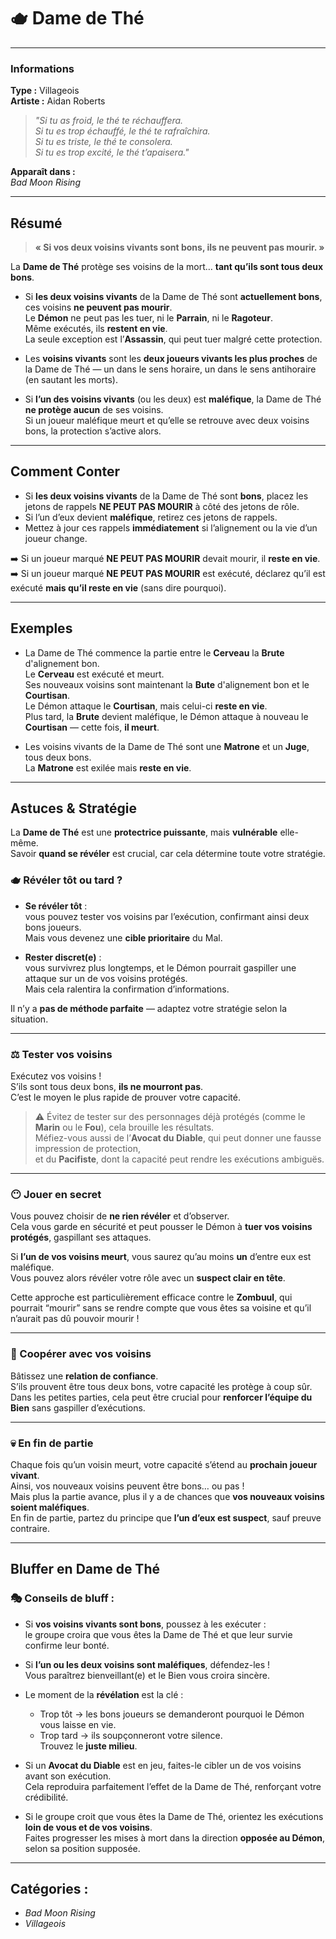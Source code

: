 # 🫖 **Dame de Thé**


---

### **Informations**

**Type :** Villageois  
**Artiste :** Aidan Roberts  

> *"Si tu as froid, le thé te réchauffera.  
> Si tu es trop échauffé, le thé te rafraîchira.  
> Si tu es triste, le thé te consolera.  
> Si tu es trop excité, le thé t’apaisera."*

**Apparaît dans :**  
*Bad Moon Rising*

---

## **Résumé**

> **« Si vos deux voisins vivants sont bons, ils ne peuvent pas mourir. »**

La **Dame de Thé** protège ses voisins de la mort… **tant qu’ils sont tous deux bons**.

- Si **les deux voisins vivants** de la Dame de Thé sont **actuellement bons**, ces voisins **ne peuvent pas mourir**.  
  Le **Démon** ne peut pas les tuer, ni le **Parrain**, ni le **Ragoteur**.  
  Même exécutés, ils **restent en vie**.  
  La seule exception est l’**Assassin**, qui peut tuer malgré cette protection.

- Les **voisins vivants** sont les **deux joueurs vivants les plus proches** de la Dame de Thé — un dans le sens horaire, un dans le sens antihoraire (en sautant les morts).

- Si **l’un des voisins vivants** (ou les deux) est **maléfique**, la Dame de Thé **ne protège aucun** de ses voisins.  
  Si un joueur maléfique meurt et qu’elle se retrouve avec deux voisins bons, la protection s’active alors.

---

## **Comment Conter**

- Si **les deux voisins vivants** de la Dame de Thé sont **bons**, placez les jetons de rappels **NE PEUT PAS MOURIR** à côté des jetons de rôle.  
- Si l’un d’eux devient **maléfique**, retirez ces jetons de rappels.  
- Mettez à jour ces rappels **immédiatement** si l’alignement ou la vie d’un joueur change.

➡️ Si un joueur marqué **NE PEUT PAS MOURIR** devait mourir, il **reste en vie**.  
➡️ Si un joueur marqué **NE PEUT PAS MOURIR** est exécuté, déclarez qu’il est exécuté **mais qu’il reste en vie** (sans dire pourquoi).

---

## **Exemples**

- La Dame de Thé commence la partie entre le **Cerveau** la **Brute** d'alignement bon.  
  Le **Cerveau** est exécuté et meurt.  
  Ses nouveaux voisins sont maintenant la **Bute** d'alignement bon et le **Courtisan**.  
  Le Démon attaque le **Courtisan**, mais celui-ci **reste en vie**.  
  Plus tard, la **Brute** devient maléfique, le Démon attaque à nouveau le **Courtisan** — cette fois, **il meurt**.

- Les voisins vivants de la Dame de Thé sont une **Matrone** et un **Juge**, tous deux bons.  
  La **Matrone** est exilée mais **reste en vie**.

---

## **Astuces & Stratégie**

La **Dame de Thé** est une **protectrice puissante**, mais **vulnérable** elle-même.  
Savoir **quand se révéler** est crucial, car cela détermine toute votre stratégie.

### 🫖 Révéler tôt ou tard ?

- **Se révéler tôt** :  
  vous pouvez tester vos voisins par l’exécution, confirmant ainsi deux bons joueurs.  
  Mais vous devenez une **cible prioritaire** du Mal.

- **Rester discret(e)** :  
  vous survivrez plus longtemps, et le Démon pourrait gaspiller une attaque sur un de vos voisins protégés.  
  Mais cela ralentira la confirmation d’informations.

Il n’y a **pas de méthode parfaite** — adaptez votre stratégie selon la situation.

---

### ⚖️ Tester vos voisins

Exécutez vos voisins !  
S’ils sont tous deux bons, **ils ne mourront pas**.  
C’est le moyen le plus rapide de prouver votre capacité.  

> ⚠️ Évitez de tester sur des personnages déjà protégés (comme le **Marin** ou le **Fou**), cela brouille les résultats.  
> Méfiez-vous aussi de l’**Avocat du Diable**, qui peut donner une fausse impression de protection,  
> et du **Pacifiste**, dont la capacité peut rendre les exécutions ambiguës.

---

### 😶 Jouer en secret

Vous pouvez choisir de **ne rien révéler** et d’observer.  
Cela vous garde en sécurité et peut pousser le Démon à **tuer vos voisins protégés**, gaspillant ses attaques.  

Si **l’un de vos voisins meurt**, vous saurez qu’au moins **un** d’entre eux est maléfique.  
Vous pouvez alors révéler votre rôle avec un **suspect clair en tête**.  

Cette approche est particulièrement efficace contre le **Zombuul**, qui pourrait “mourir” sans se rendre compte que vous êtes sa voisine et qu’il n’aurait pas dû pouvoir mourir !

---

### 🤝 Coopérer avec vos voisins

Bâtissez une **relation de confiance**.  
S’ils prouvent être tous deux bons, votre capacité les protège à coup sûr.  
Dans les petites parties, cela peut être crucial pour **renforcer l’équipe du Bien** sans gaspiller d’exécutions.

---

### 💀 En fin de partie

Chaque fois qu’un voisin meurt, votre capacité s’étend au **prochain joueur vivant**.  
Ainsi, vos nouveaux voisins peuvent être bons… ou pas !  
Mais plus la partie avance, plus il y a de chances que **vos nouveaux voisins soient maléfiques**.  
En fin de partie, partez du principe que **l’un d’eux est suspect**, sauf preuve contraire.

---

## **Bluffer en Dame de Thé**

### 🎭 Conseils de bluff :

- Si **vos voisins vivants sont bons**, poussez à les exécuter :  
  le groupe croira que vous êtes la Dame de Thé et que leur survie confirme leur bonté.

- Si **l’un ou les deux voisins sont maléfiques**, défendez-les !  
  Vous paraîtrez bienveillant(e) et le Bien vous croira sincère.

- Le moment de la **révélation** est la clé :  
  - Trop tôt → les bons joueurs se demanderont pourquoi le Démon vous laisse en vie.  
  - Trop tard → ils soupçonneront votre silence.  
  Trouvez le **juste milieu**.

- Si un **Avocat du Diable** est en jeu, faites-le cibler un de vos voisins avant son exécution.  
  Cela reproduira parfaitement l’effet de la Dame de Thé, renforçant votre crédibilité.

- Si le groupe croit que vous êtes la Dame de Thé, orientez les exécutions **loin de vous et de vos voisins**.  
  Faites progresser les mises à mort dans la direction **opposée au Démon**, selon sa position supposée.

---

## **Catégories :**
- *Bad Moon Rising*  
- *Villageois*
